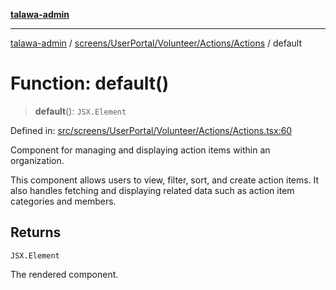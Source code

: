 [**talawa-admin**](../../../../../../README.md)

***

[talawa-admin](../../../../../../README.md) / [screens/UserPortal/Volunteer/Actions/Actions](../README.md) / default

# Function: default()

> **default**(): `JSX.Element`

Defined in: [src/screens/UserPortal/Volunteer/Actions/Actions.tsx:60](https://github.com/gautam-divyanshu/talawa-admin/blob/334f0f7773e45df65600a1da08d00c41806347e4/src/screens/UserPortal/Volunteer/Actions/Actions.tsx#L60)

Component for managing and displaying action items within an organization.

This component allows users to view, filter, sort, and create action items. It also handles fetching and displaying related data such as action item categories and members.

## Returns

`JSX.Element`

The rendered component.
